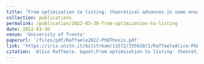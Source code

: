 ```yaml
---
title: "From optimization to listing: theoretical advances in some enumeration problems"
collection: publications
permalink: /publication/2022-03-30-from-optimization-to-listing
date: 2022-03-30
venue: 'University of Trento'
paperurl: '/files/pdf/Raffaele2022-PhDThesis.pdf'
link: 'https://iris.unitn.it/bitstream/11572/335620/1/RaffaeleAlice-PhDThesis.pdf'
citation: 'Alice Raffaele. &quot;From optimization to listing: theoretical advances in some enumeration problems&quot;. Ph.D thesis, <i>University of Trento</i>, 2022.'
---
```


